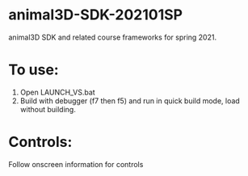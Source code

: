 # animal3D-SDK-202101SP
animal3D SDK and related course frameworks for spring 2021.

# To use: 
1. Open LAUNCH_VS.bat
2. Build with debugger (f7 then f5) and run in quick build mode, load without building.
# Controls:
Follow onscreen information for controls
